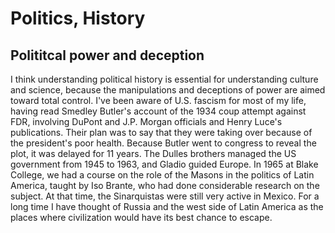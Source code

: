 # Politics, History

## Polititcal power and deception
I think understanding political history is essential for understanding culture and science, because the manipulations and deceptions of power are aimed toward total control. I've been aware of U.S. fascism for most of my life, having read Smedley Butler's account of the 1934 coup attempt against FDR, involving DuPont and J.P. Morgan officials and Henry Luce's publications. Their plan was to say that they were taking over because of the president's poor health. Because Butler went to congress to reveal the plot, it was delayed for 11 years. The Dulles brothers managed the US government from 1945 to 1963, and Gladio guided Europe. In 1965 at Blake College, we had a course on the role of the Masons in the politics of Latin America, taught by Iso Brante, who had done considerable research on the subject. At that time, the Sinarquistas were still very active in Mexico. For a long time I have thought of Russia and the west side of Latin America as the places where civilization would have its best chance to escape.
